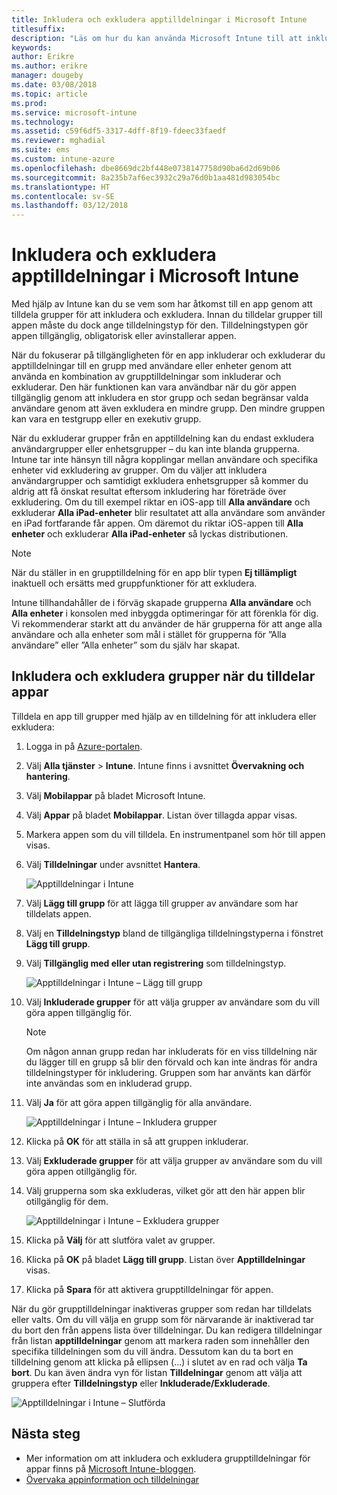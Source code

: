 ```yaml
---
title: Inkludera och exkludera apptilldelningar i Microsoft Intune
titlesuffix: 
description: "Läs om hur du kan använda Microsoft Intune till att inkludera och exkludera apptilldelningar."
keywords: 
author: Erikre
ms.author: erikre
manager: dougeby
ms.date: 03/08/2018
ms.topic: article
ms.prod: 
ms.service: microsoft-intune
ms.technology: 
ms.assetid: c59f6df5-3317-4dff-8f19-fdeec33faedf
ms.reviewer: mghadial
ms.suite: ems
ms.custom: intune-azure
ms.openlocfilehash: dbe8669dc2bf448e0738147758d90ba6d2d69b06
ms.sourcegitcommit: 8a235b7af6ec3932c29a76d0b1aa481d983054bc
ms.translationtype: HT
ms.contentlocale: sv-SE
ms.lasthandoff: 03/12/2018
---
```

# <a name="include-and-exclude-app-assignments-in-microsoft-intune"></a>Inkludera och exkludera apptilldelningar i Microsoft Intune

Med hjälp av Intune kan du se vem som har åtkomst till en app genom att tilldela grupper för att inkludera och exkludera. Innan du tilldelar grupper till appen måste du dock ange tilldelningstyp för den. Tilldelningstypen gör appen tillgänglig, obligatorisk eller avinstallerar appen. 

När du fokuserar på tillgängligheten för en app inkluderar och exkluderar du apptilldelningar till en grupp med användare eller enheter genom att använda en kombination av grupptilldelningar som inkluderar och exkluderar. Den här funktionen kan vara användbar när du gör appen tillgänglig genom att inkludera en stor grupp och sedan begränsar valda användare genom att även exkludera en mindre grupp. Den mindre gruppen kan vara en testgrupp eller en exekutiv grupp. 

När du exkluderar grupper från en apptilldelning kan du endast exkludera användargrupper eller enhetsgrupper – du kan inte blanda grupperna. Intune tar inte hänsyn till några kopplingar mellan användare och specifika enheter vid exkludering av grupper. Om du väljer att inkludera användargrupper och samtidigt exkludera enhetsgrupper så kommer du aldrig att få önskat resultat eftersom inkludering har företräde över exkludering. Om du till exempel riktar en iOS-app till **Alla användare** och exkluderar **Alla iPad-enheter** blir resultatet att alla användare som använder en iPad fortfarande får appen. Om däremot du riktar iOS-appen till **Alla enheter** och exkluderar **Alla iPad-enheter** så lyckas distributionen.  

>[!NOTE]
>När du ställer in en grupptilldelning för en app blir typen **Ej tillämpligt** inaktuell och ersätts med gruppfunktioner för att exkludera. 
>
>Intune tillhandahåller de i förväg skapade grupperna **Alla användare** och **Alla enheter** i konsolen med inbyggda optimeringar för att förenkla för dig. Vi rekommenderar starkt att du använder de här grupperna för att ange alla användare och alla enheter som mål i stället för grupperna för ”Alla användare” eller ”Alla enheter” som du själv har skapat.  

## <a name="including-and-excluding-groups-when-assigning-apps"></a>Inkludera och exkludera grupper när du tilldelar appar 
Tilldela en app till grupper med hjälp av en tilldelning för att inkludera eller exkludera:
1. Logga in på [Azure-portalen](https://portal.azure.com).
2. Välj **Alla tjänster** > **Intune**. Intune finns i avsnittet **Övervakning och hantering**.
3. Välj **Mobilappar** på bladet Microsoft Intune.
4. Välj **Appar** på bladet **Mobilappar**. Listan över tillagda appar visas.
5. Markera appen som du vill tilldela. En instrumentpanel som hör till appen visas. 
6. Välj **Tilldelningar** under avsnittet **Hantera**. 

    ![Apptilldelningar i Intune](./media/apps-inc-exl-01.png)
7. Välj **Lägg till grupp** för att lägga till grupper av användare som har tilldelats appen. 
8. Välj en **Tilldelningstyp** bland de tillgängliga tilldelningstyperna i fönstret **Lägg till grupp**.
9. Välj **Tillgänglig med eller utan registrering** som tilldelningstyp.

    ![Apptilldelningar i Intune – Lägg till grupp](./media/apps-inc-exl-02.png)
10. Välj **Inkluderade grupper** för att välja grupper av användare som du vill göra appen tillgänglig för.

    >[!NOTE]
    >Om någon annan grupp redan har inkluderats för en viss tilldelning när du lägger till en grupp så blir den förvald och kan inte ändras för andra tilldelningstyper för inkludering. Gruppen som har använts kan därför inte användas som en inkluderad grupp.

11. Välj **Ja** för att göra appen tillgänglig för alla användare.

    ![Apptilldelningar i Intune – Inkludera grupper](./media/apps-inc-exl-03.png)
12. Klicka på **OK** för att ställa in så att gruppen inkluderar.
13. Välj **Exkluderade grupper** för att välja grupper av användare som du vill göra appen otillgänglig för. 
14. Välj grupperna som ska exkluderas, vilket gör att den här appen blir otillgänglig för dem.

    ![Apptilldelningar i Intune – Exkludera grupper](./media/apps-inc-exl-04.png)
15. Klicka på **Välj** för att slutföra valet av grupper.
16. Klicka på **OK** på bladet **Lägg till grupp**. Listan över **Apptilldelningar** visas.
17. Klicka på **Spara** för att aktivera grupptilldelningar för appen.

När du gör grupptilldelningar inaktiveras grupper som redan har tilldelats eller valts. Om du vill välja en grupp som för närvarande är inaktiverad tar du bort den från appens lista över tilldelningar. Du kan redigera tilldelningar från listan **apptilldelningar** genom att markera raden som innehåller den specifika tilldelningen som du vill ändra. Dessutom kan du ta bort en tilldelning genom att klicka på ellipsen (...) i slutet av en rad och välja **Ta bort**. Du kan även ändra vyn för listan **Tilldelningar** genom att välja att gruppera efter **Tilldelningstyp** eller **Inkluderade/Exkluderade**.

![Apptilldelningar i Intune – Slutförda](./media/apps-inc-exl-05.png)

## <a name="next-steps"></a>Nästa steg

- Mer information om att inkludera och exkludera grupptilldelningar för appar finns på [Microsoft Intune-bloggen](https://aka.ms/new_app_assignment_process).
- [Övervaka appinformation och tilldelningar](apps-monitor.md)